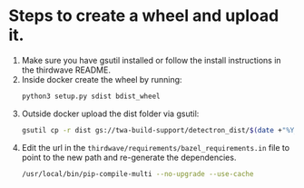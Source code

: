 # Steps to create a wheel and upload it.

1. Make sure you have gsutil installed or follow the install instructions in the thirdwave README.
1. Inside docker create the wheel by running:
    ```bash
    python3 setup.py sdist bdist_wheel
    ```
1. Outside docker upload the dist folder via gsutil:
    ```bash
    gsutil cp -r dist gs://twa-build-support/detectron_dist/$(date +"%Y_%m_%d")
    ```
1. Edit the url in the `thirdwave/requirements/bazel_requirements.in` file to point to the new path and re-generate the dependencies.
    ```bash
    /usr/local/bin/pip-compile-multi --no-upgrade --use-cache
    ```

